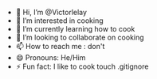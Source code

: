 - 👋 Hi, I’m @Victorlelay
- 👀 I’m interested in cooking
- 🌱 I’m currently learning how to cook
- 💞️ I’m looking to collaborate on cooking
- 📫 How to reach me : don't
- 😄 Pronouns: He/Him
- ⚡ Fun fact: I like to cook
touch .gitignore
<!---
Victorlelay/Victorlelay is a ✨ special ✨ repository because its `README.md` (this file) appears on your GitHub profile.
You can click the Preview link to take a look at your changes.
--->
